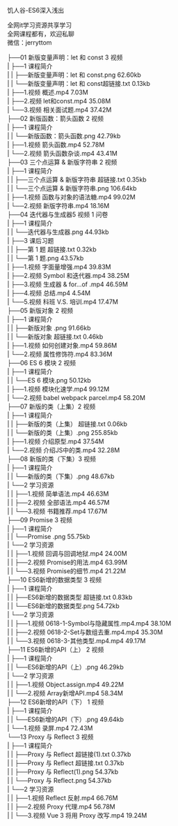 饥人谷-ES6深入浅出

全网it学习资源共享学习<br>全网课程都有，欢迎私聊<br>微信：jerryttom<br>

├──01 新版变量声明：let 和 const 3 视频<br> | ├──1 课程简介<br> | | ├──新版变量声明：let 和 const.png 62.60kb<br> | | └──新版变量声明：let 和 const超链接.txt 0.13kb<br> | ├──1.视频 概述.mp4 7.03M<br> | ├──2.视频 let和const.mp4 35.08M<br> | └──3.视频 相关面试题.mp4 37.42M<br> ├──02 新版函数：箭头函数 2 视频<br> | ├──1 课程简介<br> | | └──新版函数：箭头函数.png 42.79kb<br> | ├──1.视频 箭头函数.mp4 52.78M<br> | └──2.视频 箭头函数杂谈.mp4 43.41M<br> ├──03 三个点运算 &amp; 新版字符串 2 视频<br> | ├──1 课程简介<br> | | ├──三个点运算 &amp; 新版字符串 超链接.txt 0.35kb<br> | | └──三个点运算 &amp; 新版字符串.png 106.64kb<br> | ├──1.视频 函数与对象的语法糖.mp4 99.02M<br> | └──2.视频 新版字符串.mp4 18.16M<br> ├──04 迭代器与生成器5 视频 1 问卷<br> | ├──1 课程简介<br> | | └──迭代器与生成器.png 44.93kb<br> | ├──3 课后习题<br> | | ├──第 1 题 超链接.txt 0.32kb<br> | | └──第 1 题.png 43.57kb<br> | ├──1.视频 字面量增强.mp4 39.83M<br> | ├──2.视频 Symbol 和迭代器.mp4 38.25M<br> | ├──3.视频 生成器 &amp; for…of .mp4 46.59M<br> | ├──4.视频 总结.mp4 4.54M<br> | └──5.视频 科班 V.S. 培训.mp4 17.47M<br> ├──05 新版对象 2 视频<br> | ├──1 课程简介<br> | | ├──新版对象 .png 91.66kb<br> | | └──新版对象 超链接.txt 0.46kb<br> | ├──1.视频 如何创建对象.mp4 59.86M<br> | └──2.视频 属性修饰符.mp4 83.36M<br> ├──06 ES 6 模块 2 视频<br> | ├──1 课程简介<br> | | └──ES 6 模块.png 50.12kb<br> | ├──1.视频 模块化速学.mp4 99.12M<br> | └──2.视频 babel webpack parcel.mp4 58.20M<br> ├──07 新版的类（上集）2 视频<br> | ├──1 课程简介<br> | | ├──新版的类（上集） 超链接.txt 0.06kb<br> | | └──新版的类（上集）.png 255.85kb<br> | ├──1.视频 介绍原型.mp4 37.54M<br> | └──2.视频 介绍JS中的类.mp4 32.28M<br> ├──08 新版的类（下集）3 视频<br> | ├──1 课程简介<br> | | └──新版的类（下集）.png 48.67kb<br> | └──2 学习资源<br> | | ├──1.视频 简单语法.mp4 46.63M<br> | | ├──2.视频 全部语法.mp4 46.57M<br> | | └──3.视频 书籍推荐.mp4 17.67M<br> ├──09 Promise 3 视频<br> | ├──1 课程简介<br> | | └──Promise .png 55.75kb<br> | └──2 学习资源<br> | | ├──1.视频 回调与回调地狱.mp4 24.00M<br> | | ├──2.视频 Promise的用法.mp4 63.99M<br> | | └──3.视频 Promise的细节.mp4 21.22M<br> ├──10 ES6新增的数据类型 3 视频<br> | ├──1 课程简介<br> | | ├──ES6新增的数据类型 超链接.txt 0.83kb<br> | | └──ES6新增的数据类型.png 54.72kb<br> | └──2 学习资源<br> | | ├──1.视频 0618-1-Symbol与隐藏属性.mp4.mp4 38.10M<br> | | ├──2.视频 0618-2-Set与数组去重.mp4.mp4 35.30M<br> | | └──3.视频 0618-3-其他类型.mp4.mp4 49.17M<br> ├──11 ES6新增的API（上） 2 视频<br> | ├──1 课程简介<br> | | └──ES6新增的API（上）.png 46.29kb<br> | └──2 学习资源<br> | | ├──1.视频 Object.assign.mp4 49.22M<br> | | └──2.视频 Array新增API.mp4 58.34M<br> ├──12 ES6新增的API（下） 1 视频<br> | ├──1 课程简介<br> | | └──ES6新增的API（下）.png 49.64kb<br> | └──1.视频 录屏.mp4 72.43M<br> └──13 Proxy 与 Reflect 3 视频<br> | ├──1 课程简介<br> | | ├──Proxy 与 Reflect 超链接(1).txt 0.37kb<br> | | ├──Proxy 与 Reflect 超链接.txt 0.37kb<br> | | ├──Proxy 与 Reflect(1).png 54.37kb<br> | | └──Proxy 与 Reflect.png 54.37kb<br> | └──2 学习资源<br> | | ├──1.视频 Reflect 反射.mp4 66.76M<br> | | ├──2.视频 Proxy 代理.mp4 56.78M<br> | | └──3.视频 Vue 3 将用 Proxy 改写.mp4 19.24M